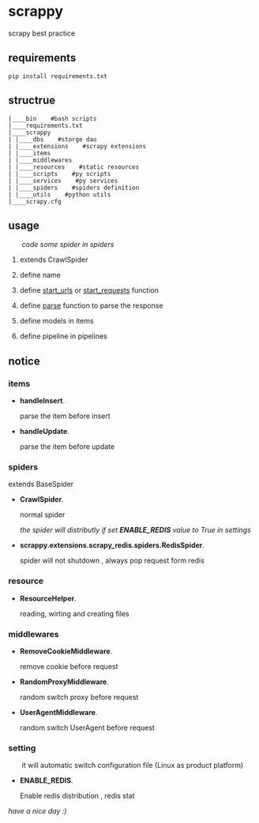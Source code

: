 # scrappy
scrapy best practice
## requirements
    pip install requirements.txt
## structrue
	|____bin    #bash scripts
	|____requirements.txt
	|____scrappy
	| |____dbs    #storge dao
	| |____extensions    #scrapy extensions
	| |____items
	| |____middlewares
	| |____resources    #static resources
	| |____scripts    #py scripts
	| |____services    #py services
	| |____spiders    #spiders definition
	| |____utils    #python utils
	|____scrapy.cfg
	
## usage
&#160; &#160; &#160; &#160;_code some spider in spiders_

1.	extends CrawlSpider

2.	define name

3.	define [start_urls](http://doc.scrapy.org/en/latest/topics/spiders.html?highlight=start_urls#scrapy.spiders.Spider.start_urls) or [start_requests](http://doc.scrapy.org/en/latest/topics/spiders.html?highlight=start_requests#scrapy.spiders.Spider.start_requests) function

4.	define [parse](http://doc.scrapy.org/en/latest/topics/spiders.html?highlight=parse#scrapy.spiders.Spider.parse) function to parse the response

5.	define models in items

6.	define pipeline in pipelines

## notice

### items
*	__handleInsert__.

	parse the item before insert

*	__handleUpdate__.

	parse the item before update
	
### spiders
extends BaseSpider

*	__CrawlSpider__.

	normal spider
	
	_the spider will distributly if set __ENABLE_REDIS__ value to True in settings_
	
*	__scrappy.extensions.scrapy_redis.spiders.RedisSpider__.

	spider will not shutdown , always pop request form redis

### resource
*	__ResourceHelper__.

	reading, wirting and creating files
	
### middlewares
*	__RemoveCookieMiddleware__.

	remove cookie before request

*	__RandomProxyMiddleware__.

	random switch proxy before request
	
*	__UserAgentMiddleware__.

	random switch UserAgent before request
	
### setting

&#160; &#160; &#160; &#160;it will automatic switch configuration file (Linux as product platform)

*	__ENABLE_REDIS__.

	Enable redis distribution , redis stat



_have a nice day :)_
